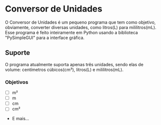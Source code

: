 # Conversor de Unidades

O Conversor de Unidades é um pequeno programa que tem como objetivo, obviamente, converter diversas unidades, como litros(L) para mililitros(mL). Esse programa é feito inteiramente em Python usando a biblioteca "PySimpleGUI" para a interface gráfica.

## Suporte

O programa atualmente suporta apenas três unidades, sendo elas de volume: centímetros cúbicos(cm³), litros(L) e mililitros(mL).

### Objetivos

- [ ] m²
- [ ] m
- [ ] cm
- [ ] cm²

- E mais...

